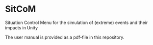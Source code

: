 # SitCoM
Situation Control Menu for the simulation of (extreme) events and their impacts in Unity

The user manual is provided as a pdf-file in this repository.